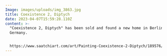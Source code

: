 ```yaml
---
Image: images/uploads/img_3863.jpg
title: Coexistence 2, Diptych
date: 2023-04-07T15:59:28.110Z
content: >-
  "Coexistence 2, Diptych" has been sold and found a new home in Berlin,
  Germany.


  https://www.saatchiart.com/art/Painting-Coexistence-2-Diptych/189576/4079685/view
---
```

